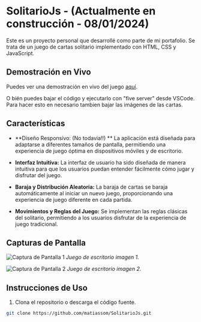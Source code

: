 ﻿# SolitarioJs - (Actualmente en construcción - 08/01/2024)
 
Este es un proyecto personal que desarrollé como parte de mi portafolio. Se trata de un juego de cartas solitario implementado con HTML, CSS y JavaScript.

## Demostración en Vivo

Puedes ver una demostración en vivo del juego [aquí](https://solitariojs.sombeck.dev/).

O bién puedes bajar el código y ejecutarlo con "five server" desde VSCode. Para hacer esto en necesario tambien bajar las imágenes de las cartas.

## Características

- **Diseño Responsivo: (No todavia!!) ** La aplicación está diseñada para adaptarse a diferentes tamaños de pantalla, permitiendo una experiencia de juego óptima en dispositivos móviles y de escritorio.

- **Interfaz Intuitiva:** La interfaz de usuario ha sido diseñada de manera intuitiva para que los usuarios puedan entender fácilmente cómo jugar y disfrutar del juego.

- **Baraja y Distribución Aleatoria:** La baraja de cartas se baraja automáticamente al iniciar un nuevo juego, proporcionando una experiencia de juego diferente en cada partida.

- **Movimientos y Reglas del Juego:** Se implementan las reglas clásicas del solitario, permitiendo a los usuarios disfrutar de la experiencia de juego tradicional.

## Capturas de Pantalla

![Captura de Pantalla 1](https://drive.google.com/uc?id=1TIBBX-eKbBR94Hydq6o1CloPRQfDUWhC)
*Juego de escritorio imagen 1.*

![Captura de Pantalla 2](https://drive.google.com/uc?id=10OkY6w95Tb4mYLPiQ4D60mTVk4W0C_3k)
*Juego de escritorio imagen 2.*

## Instrucciones de Uso

1. Clona el repositorio o descarga el código fuente.

```bash
git clone https://github.com/matiassom/SolitarioJs.git
